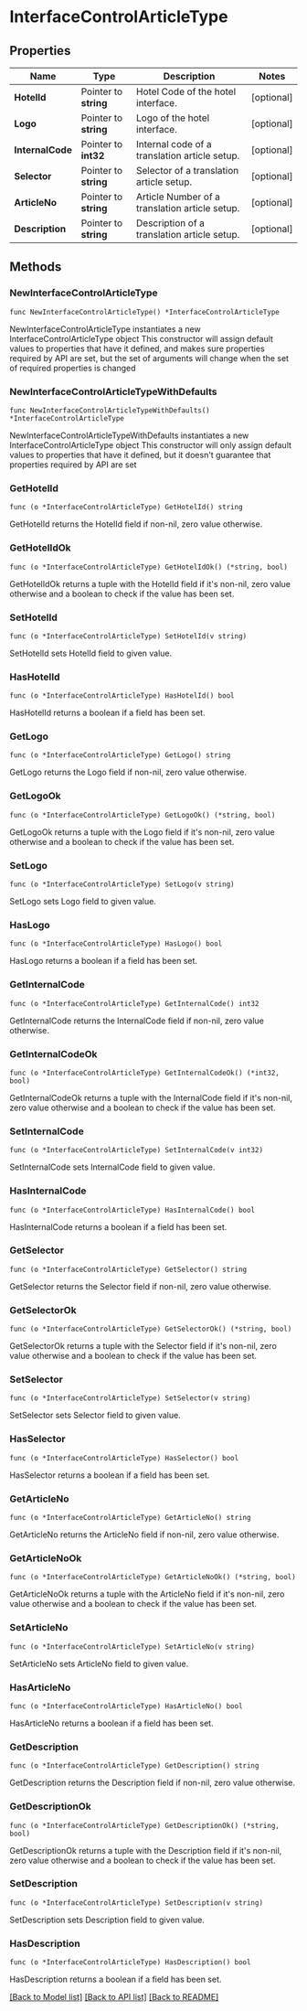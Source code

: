 # InterfaceControlArticleType

## Properties

Name | Type | Description | Notes
------------ | ------------- | ------------- | -------------
**HotelId** | Pointer to **string** | Hotel Code of the hotel interface. | [optional] 
**Logo** | Pointer to **string** | Logo of the hotel interface. | [optional] 
**InternalCode** | Pointer to **int32** | Internal code of a translation article setup. | [optional] 
**Selector** | Pointer to **string** | Selector of a translation article setup. | [optional] 
**ArticleNo** | Pointer to **string** | Article Number of a translation article setup. | [optional] 
**Description** | Pointer to **string** | Description of a translation article setup. | [optional] 

## Methods

### NewInterfaceControlArticleType

`func NewInterfaceControlArticleType() *InterfaceControlArticleType`

NewInterfaceControlArticleType instantiates a new InterfaceControlArticleType object
This constructor will assign default values to properties that have it defined,
and makes sure properties required by API are set, but the set of arguments
will change when the set of required properties is changed

### NewInterfaceControlArticleTypeWithDefaults

`func NewInterfaceControlArticleTypeWithDefaults() *InterfaceControlArticleType`

NewInterfaceControlArticleTypeWithDefaults instantiates a new InterfaceControlArticleType object
This constructor will only assign default values to properties that have it defined,
but it doesn't guarantee that properties required by API are set

### GetHotelId

`func (o *InterfaceControlArticleType) GetHotelId() string`

GetHotelId returns the HotelId field if non-nil, zero value otherwise.

### GetHotelIdOk

`func (o *InterfaceControlArticleType) GetHotelIdOk() (*string, bool)`

GetHotelIdOk returns a tuple with the HotelId field if it's non-nil, zero value otherwise
and a boolean to check if the value has been set.

### SetHotelId

`func (o *InterfaceControlArticleType) SetHotelId(v string)`

SetHotelId sets HotelId field to given value.

### HasHotelId

`func (o *InterfaceControlArticleType) HasHotelId() bool`

HasHotelId returns a boolean if a field has been set.

### GetLogo

`func (o *InterfaceControlArticleType) GetLogo() string`

GetLogo returns the Logo field if non-nil, zero value otherwise.

### GetLogoOk

`func (o *InterfaceControlArticleType) GetLogoOk() (*string, bool)`

GetLogoOk returns a tuple with the Logo field if it's non-nil, zero value otherwise
and a boolean to check if the value has been set.

### SetLogo

`func (o *InterfaceControlArticleType) SetLogo(v string)`

SetLogo sets Logo field to given value.

### HasLogo

`func (o *InterfaceControlArticleType) HasLogo() bool`

HasLogo returns a boolean if a field has been set.

### GetInternalCode

`func (o *InterfaceControlArticleType) GetInternalCode() int32`

GetInternalCode returns the InternalCode field if non-nil, zero value otherwise.

### GetInternalCodeOk

`func (o *InterfaceControlArticleType) GetInternalCodeOk() (*int32, bool)`

GetInternalCodeOk returns a tuple with the InternalCode field if it's non-nil, zero value otherwise
and a boolean to check if the value has been set.

### SetInternalCode

`func (o *InterfaceControlArticleType) SetInternalCode(v int32)`

SetInternalCode sets InternalCode field to given value.

### HasInternalCode

`func (o *InterfaceControlArticleType) HasInternalCode() bool`

HasInternalCode returns a boolean if a field has been set.

### GetSelector

`func (o *InterfaceControlArticleType) GetSelector() string`

GetSelector returns the Selector field if non-nil, zero value otherwise.

### GetSelectorOk

`func (o *InterfaceControlArticleType) GetSelectorOk() (*string, bool)`

GetSelectorOk returns a tuple with the Selector field if it's non-nil, zero value otherwise
and a boolean to check if the value has been set.

### SetSelector

`func (o *InterfaceControlArticleType) SetSelector(v string)`

SetSelector sets Selector field to given value.

### HasSelector

`func (o *InterfaceControlArticleType) HasSelector() bool`

HasSelector returns a boolean if a field has been set.

### GetArticleNo

`func (o *InterfaceControlArticleType) GetArticleNo() string`

GetArticleNo returns the ArticleNo field if non-nil, zero value otherwise.

### GetArticleNoOk

`func (o *InterfaceControlArticleType) GetArticleNoOk() (*string, bool)`

GetArticleNoOk returns a tuple with the ArticleNo field if it's non-nil, zero value otherwise
and a boolean to check if the value has been set.

### SetArticleNo

`func (o *InterfaceControlArticleType) SetArticleNo(v string)`

SetArticleNo sets ArticleNo field to given value.

### HasArticleNo

`func (o *InterfaceControlArticleType) HasArticleNo() bool`

HasArticleNo returns a boolean if a field has been set.

### GetDescription

`func (o *InterfaceControlArticleType) GetDescription() string`

GetDescription returns the Description field if non-nil, zero value otherwise.

### GetDescriptionOk

`func (o *InterfaceControlArticleType) GetDescriptionOk() (*string, bool)`

GetDescriptionOk returns a tuple with the Description field if it's non-nil, zero value otherwise
and a boolean to check if the value has been set.

### SetDescription

`func (o *InterfaceControlArticleType) SetDescription(v string)`

SetDescription sets Description field to given value.

### HasDescription

`func (o *InterfaceControlArticleType) HasDescription() bool`

HasDescription returns a boolean if a field has been set.


[[Back to Model list]](../README.md#documentation-for-models) [[Back to API list]](../README.md#documentation-for-api-endpoints) [[Back to README]](../README.md)


